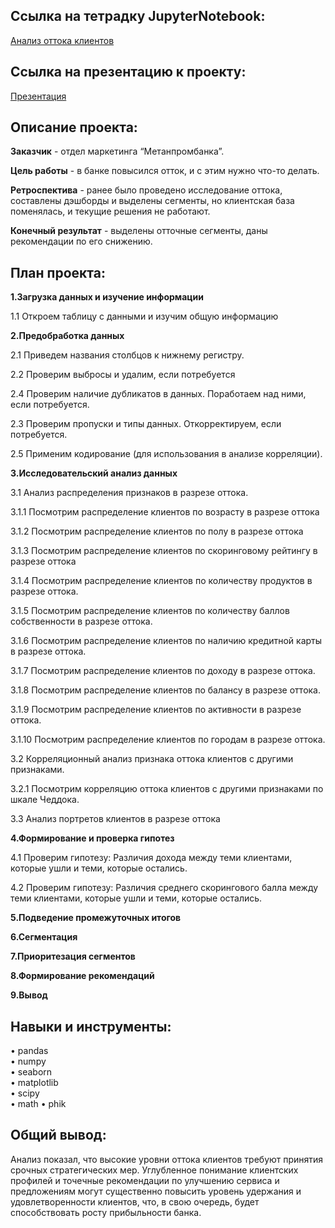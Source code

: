 ## Ссылка на тетрадку JupyterNotebook:  
[Анализ оттока клиентов](https://github.com/DenZo-web/My_projects/blob/main/Last_project/Last%20project.ipynb)  
## Ссылка на презентацию к проекту:  
[Презентация](https://disk.yandex.ru/i/7FXnb7Lqne9IYQ)

## Описание проекта:  
**Заказчик** - отдел маркетинга “Метанпромбанка”.

**Цель работы** - в банке повысился отток, и с этим нужно что-то делать.

**Ретроспектива** - ранее было проведено исследование оттока, составлены дэшборды и выделены сегменты, но клиентская база поменялась, и текущие решения не работают.

**Конечный результат** - выделены отточные сегменты, даны рекомендации по его снижению.

## План проекта:  
**1.Загрузка данных и изучение информации**

1.1 Откроем таблицу с данными и изучим общую информацию

**2.Предобработка данных**

2.1 Приведем названия столбцов к нижнему регистру.

2.2 Проверим выбросы и удалим, если потребуется

2.4 Проверим наличие дубликатов в данных. Поработаем над ними, если потребуется.

2.3 Проверим пропуски и типы данных. Откорректируем, если потребуется.

2.5 Применим кодирование (для использования в анализе корреляции).

**3.Исследовательский анализ данных**

3.1 Анализ распределения признаков в разрезе оттока.

3.1.1 Посмотрим распределение клиентов по возрасту в разрезе оттока

3.1.2 Посмотрим распределение клиентов по полу в разрезе оттока

3.1.3 Посмотрим распределение клиентов по скоринговому рейтингу в разрезе оттока

3.1.4 Посмотрим распределение клиентов по количеству продуктов в разрезе оттока.

3.1.5 Посмотрим распределение клиентов по количеству баллов собственности в разрезе оттока.

3.1.6 Посмотрим распределение клиентов по наличию кредитной карты в разрезе оттока.

3.1.7 Посмотрим распределение клиентов по доходу в разрезе оттока.

3.1.8 Посмотрим распределение клиентов по балансу в разрезе оттока.

3.1.9 Посмотрим распределение клиентов по активности в разрезе оттока.

3.1.10 Посмотрим распределение клиентов по городам в разрезе оттока.

3.2 Корреляционный анализ признака оттока клиентов с другими признаками.

3.2.1 Посмотрим корреляцию оттока клиентов с другими признаками по шкале Чеддока.

3.3 Анализ портретов клиентов в разрезе оттока

**4.Формирование и проверка гипотез**

4.1 Проверим гипотезу: Различия дохода между теми клиентами, которые ушли и теми, которые остались.

4.2 Проверим гипотезу: Различия среднего скорингового балла между теми клиентами, которые ушли и теми, которые остались.

**5.Подведение промежуточных итогов**

**6.Сегментация**

**7.Приоритезация сегментов**

**8.Формирование рекомендаций**

**9.Вывод**  

## Навыки и инструменты:  
• pandas   
• numpy   
• seaborn   
• matplotlib  
• scipy  
• math
• phik

## Общий вывод:  
Анализ показал, что высокие уровни оттока клиентов требуют принятия срочных стратегических мер. Углубленное понимание клиентских профилей и точечные рекомендации по улучшению сервиса и предложениям могут существенно повысить уровень удержания и удовлетворенности клиентов, что, в свою очередь, будет способствовать росту прибыльности банка.
